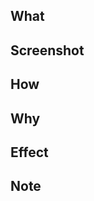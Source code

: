 ## What
<!-- この PR で実現したいことを書く -->

## Screenshot
<!-- 画面の変更を伴う場合は、変更内容がわかるようスクリーンショットを貼る -->

## How
<!-- 設計の概要を書く -->

## Why
<!-- なぜ What を行うのか / How の設計になっているかを書く -->

## Effect
<!-- この PR の変更による影響範囲 (機能やユーザ) を書く -->
<!-- 既存の機能に影響がある (デグレードが発生する可能性がある) 場合は明記すること -->

## Note
